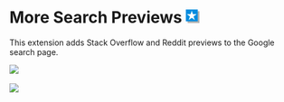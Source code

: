 # More Search Previews <img src="extension/icon_256.png" width="24">

This extension adds Stack Overflow and Reddit previews to the Google search page.

![](https://i.imgur.com/bjUt4JF.png)
 
![](https://i.imgur.com/DmNlz5a.png)
